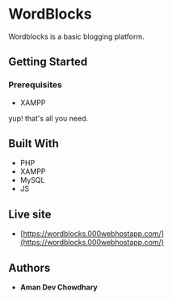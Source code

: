 # WordBlocks
Wordblocks is a basic blogging platform. 

## Getting Started

### Prerequisites

 * XAMPP
   
yup! that's all you need.

## Built With

* PHP
* XAMPP
* MySQL
* JS

## Live site

* [https://wordblocks.000webhostapp.com/](https://wordblocks.000webhostapp.com/)

## Authors

* **Aman Dev Chowdhary**

